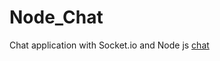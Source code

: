 # Node_Chat
Chat application with Socket.io and Node js
[chat](https://github.com/chihempat/Node_Chat/blob/master/chat.png)
